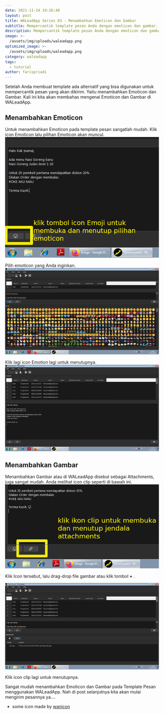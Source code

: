 ```yaml
---
date: 2021-11-24 19:26:40
layout: post
title: WALeadApp Series 03 - Menambahkan Emoticon dan Gambar
subtitle: Mempercantik template pesan Anda dengan emoticon dan gambar.
description: Mempercantik template pesan Anda dengan emoticon dan gambar.
image: >-
  /assets/img/uploads/waleadapp.png
optimized_image: >-
  /assets/img/uploads/waleadapp.png
category: waleadapp
tags:
  - tutorial  
author: farispriadi
---
```


Setelah Anda membuat template ada alternatif yang bisa digunakan untuk mempercantik pesan yang akan dikirim. Yaitu menambahkan Emoticon dan Gambar. Kali ini kita akan membahas mengenai Emoticon dan Gambar di WALeadApp.

## Menambahkan Emoticon
Untuk menambahkan Emoticon pada template pesan sangatlah mudah. 
Klik  icon Emoticon lalu pilihan Emoticon akan muncul.  
![placeholder](/assets/img/uploads/emoji.png "Emoji")

Pilih emoticon yang Anda inginkan.
![placeholder](/assets/img/uploads/emoji1.png "Menambahkan Emoji")

Klik lagi icon Emotion lagi untuk menutupnya.
![placeholder](/assets/img/uploads/emoji2.png "Emoji di Template Pesan")

## Menambahkan Gambar

Menambahkan Gambar atau di WALeadApp disebut sebagai Attachments, juga sangat mudah. Anda melihat icon clip seperti di bawah ini.
![placeholder](/assets/img/uploads/clip.png "Menambahkan Gambar")

Klik Icon tersebut, lalu  drag-drop file gambar atau klik tombol **+** .

![placeholder](/assets/img/uploads/clip1.png "Berhasil Menambahkan Gambar")

Klik icon clip lagi untuk  menutupnya.


Sangat mudah menambahkan Emoticon dan Gambar pada Template Pesan menggunakan  WALeadApp. 
Nah di post selanjutnya kita akan mulai mengirim pesannya ya....

- some icon made by <a href="https://www.flaticon.com/authors/wanicon" title="wanicon">wanicon</a> 

